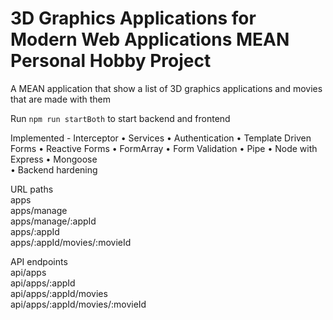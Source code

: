 # 3D Graphics Applications for Modern Web Applications MEAN Personal Hobby Project
A MEAN application that show a list of 3D graphics applications and movies that are made with them   

Run `npm run startBoth` to start backend and frontend   

Implemented - Interceptor • Services • Authentication • Template Driven Forms • Reactive Forms • FormArray • Form Validation • Pipe • Node with Express • Mongoose   
 • Backend hardening   


URL paths  
apps  
apps/manage  
apps/manage/:appId  
apps/:appId  
apps/:appId/movies/:movieId  

API endpoints  
api/apps  
api/apps/:appId  
api/apps/:appId/movies  
api/apps/:appId/movies/:movieId
